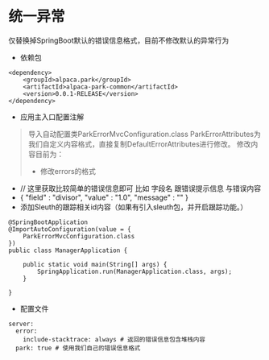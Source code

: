 # 统一异常

仅替换掉SpringBoot默认的错误信息格式，目前不修改默认的异常行为

* 依赖包


```
<dependency>
    <groupId>alpaca.park</groupId>
    <artifactId>alpaca-park-common</artifactId>
    <version>0.0.1-RELEASE</version>
</dependency>
```

* 应用主入口配置注解
> 导入自动配置类ParkErrorMvcConfiguration.class
> ParkErrorAttributes为我们自定义内容格式，直接复制DefaultErrorAttributes进行修改。
> 修改内容目前为：
>  * 修改errors的格式
   *  // 这里获取比较简单的错误信息即可 比如 字段名 跟错误提示信息 与错误内容
   * { "field" : "divisor", "value" : "1.0", "message" : ""  }
   * 添加Sleuth的跟踪相关id内容（如果有引入sleuth包，并开启跟踪功能。）

```
@SpringBootApplication
@ImportAutoConfiguration(value = {
    ParkErrorMvcConfiguration.class
})
public class ManagerApplication {

    public static void main(String[] args) {
        SpringApplication.run(ManagerApplication.class, args);
    }

}

```


* 配置文件
```
server:
  error:
    include-stacktrace: always # 返回的错误信息包含堆栈内容
  park: true # 使用我们自己的错误信息格式
```

